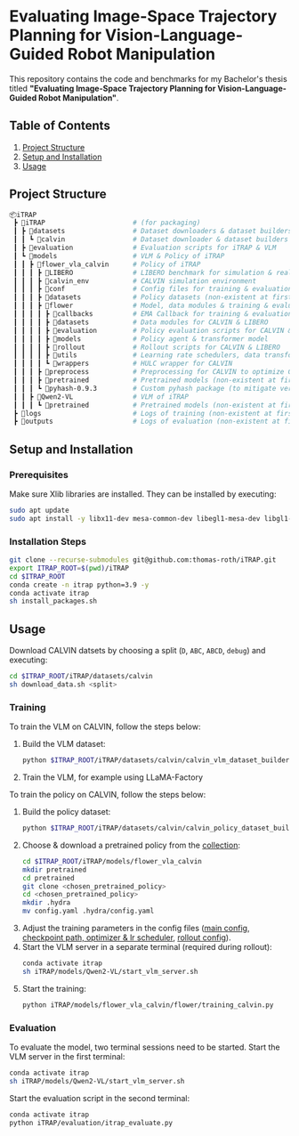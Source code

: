 # Evaluating Image-Space Trajectory Planning for Vision-Language-Guided Robot Manipulation

This repository contains the code and benchmarks for my Bachelor's thesis titled **"Evaluating Image-Space Trajectory Planning for Vision-Language-Guided Robot Manipulation"**.


## Table of Contents
1. [Project Structure](#project-structure)
2. [Setup and Installation](#setup-and-installation)
3. [Usage](#usage)


## Project Structure
```bash
📦iTRAP
 ┣ 📂iTRAP                      # (for packaging)
 ┃ ┣ 📂datasets                 # Dataset downloaders & dataset builders for VLM & Policy
 ┃ ┃ ┗ 📂calvin                 # Dataset downloader & dataset builders for CALVIN dataset
 ┃ ┣ 📂evaluation               # Evaluation scripts for iTRAP & VLM
 ┃ ┗ 📂models                   # VLM & Policy of iTRAP
 ┃ ┃ ┣ 📂flower_vla_calvin      # Policy of iTRAP
 ┃ ┃ ┃ ┣ 📂LIBERO               # LIBERO benchmark for simulation & real-world tests (not used)
 ┃ ┃ ┃ ┣ 📂calvin_env           # CALVIN simulation environment
 ┃ ┃ ┃ ┣ 📂conf                 # Config files for training & evaluation on CALVIN & LIBERO
 ┃ ┃ ┃ ┣ 📂datasets             # Policy datasets (non-existent at first)
 ┃ ┃ ┃ ┣ 📂flower               # Model, data modules & training & evaluation scripts
 ┃ ┃ ┃ ┃ ┣ 📂callbacks          # EMA Callback for training & evaluation
 ┃ ┃ ┃ ┃ ┣ 📂datasets           # Data modules for CALVIN & LIBERO
 ┃ ┃ ┃ ┃ ┣ 📂evaluation         # Policy evaluation scripts for CALVIN & LIBERO (not used)
 ┃ ┃ ┃ ┃ ┣ 📂models             # Policy agent & transformer model
 ┃ ┃ ┃ ┃ ┣ 📂rollout            # Rollout scripts for CALVIN & LIBERO
 ┃ ┃ ┃ ┃ ┣ 📂utils              # Learning rate schedulers, data transforms, model saving, etc.
 ┃ ┃ ┃ ┃ ┗ 📂wrappers           # HULC wrapper for CALVIN
 ┃ ┃ ┃ ┣ 📂preprocess           # Preprocessing for CALVIN to optimize GPU utilization for training
 ┃ ┃ ┃ ┣ 📂pretrained           # Pretrained models (non-existent at first)
 ┃ ┃ ┃ ┗ 📂pyhash-0.9.3         # Custom pyhash package (to mitigate version conflicts)
 ┃ ┃ ┣ 📂Qwen2-VL               # VLM of iTRAP
 ┃ ┃ ┃ ┗ 📂pretrained           # Pretrained models (non-existent at first)
 ┣ 📂logs                       # Logs of training (non-existent at first)
 ┣ 📂outputs                    # Logs of evaluation (non-existent at first)
```


## Setup and Installation

### Prerequisites
Make sure Xlib libraries are installed. They can be installed by executing:
```bash
sudo apt update
sudo apt install -y libx11-dev mesa-common-dev libegl1-mesa-dev libgl1-mesa-dev
```

### Installation Steps
```bash
git clone --recurse-submodules git@github.com:thomas-roth/iTRAP.git
export ITRAP_ROOT=$(pwd)/iTRAP
cd $ITRAP_ROOT
conda create -n itrap python=3.9 -y
conda activate itrap
sh install_packages.sh
```


## Usage
Download CALVIN datsets by choosing a split (`D`, `ABC`, `ABCD`, `debug`) and executing:
```bash
cd $ITRAP_ROOT/iTRAP/datasets/calvin
sh download_data.sh <split>
```

### Training
To train the VLM on CALVIN, follow the steps below:
1. Build the VLM dataset:
    ```bash
    python $ITRAP_ROOT/iTRAP/datasets/calvin/calvin_vlm_dataset_builder.py --dataset-path <calvin_dataset_path> --output-dir <vlm_dataset_output_dir>
    ```
2. Train the VLM, for example using LLaMA-Factory

To train the policy on CALVIN, follow the steps below:
1. Build the policy dataset:
    ```bash
    python $ITRAP_ROOT/iTRAP/datasets/calvin/calvin_policy_dataset_builder.py --dataset-path <calvin_dataset_path> --output-dir <policy_dataset_output_dir>
    ```
2. Choose & download a pretrained policy from the [collection](https://huggingface.co/collections/mbreuss/flower-vla-67d60e95bf2990699fcef81f):
    ```bash
    cd $ITRAP_ROOT/iTRAP/models/flower_vla_calvin
    mkdir pretrained
    cd pretrained
    git clone <chosen_pretrained_policy>
    cd <chosen_pretrained_policy>
    mkdir .hydra
    mv config.yaml .hydra/config.yaml
    ```
3. Adjust the training parameters in the config files ([main config](iTRAP/models/flower_vla_calvin/conf/config_calvin.yaml), [checkpoint path, optimizer & lr scheduler](iTRAP/models/flower_vla_calvin/conf/model/flower.yaml), [rollout config](iTRAP/models/flower_vla_calvin/conf/callbacks/rollout_lh/calvin.yaml)).
4. Start the VLM server in a separate terminal (required during rollout):
    ```bash
    conda activate itrap
    sh iTRAP/models/Qwen2-VL/start_vlm_server.sh
    ```
5. Start the training:
    ```bash
    python iTRAP/models/flower_vla_calvin/flower/training_calvin.py
    ```

### Evaluation
To evaluate the model, two terminal sessions need to be started. Start the VLM server in the first terminal:
```bash
conda activate itrap
sh iTRAP/models/Qwen2-VL/start_vlm_server.sh
```
Start the evaluation script in the second terminal:
```bash
conda activate itrap
python iTRAP/evaluation/itrap_evaluate.py
```
